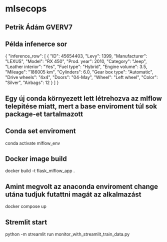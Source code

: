# mlsecops
## Petrik Ádám GVERV7


## Példa infenerce sor
{
  "inference_row": [
    {
      "ID": 45654403,
      "Levy": 1399,
      "Manufacturer": "LEXUS",
      "Model": "RX 450",
      "Prod. year": 2010,
      "Category": "Jeep",
      "Leather interior": "Yes",
      "Fuel type": "Hybrid",
      "Engine volume": 3.5,
      "Mileage": "186005 km",
      "Cylinders": 6.0,
      "Gear box type": "Automatic",
      "Drive wheels": "4x4",
      "Doors": "04-May",
      "Wheel": "Left wheel",
      "Color": "Silver",
      "Airbags": 12
    }
  ]
}

## Egy új conda környezett lett létrehozva az mlflow telepitése miatt, mert a base enviroment túl sok package-et tartalmazott
## Conda set enviroment
conda activate mlflow_env

## Docker image build
docker build -t flask_mlflow_app .

## Amint megvolt az anaconda enviroment change utána tudjuk futattni magát az alkalmazást 
docker compose up

## Stremlit start
python -m streamlit run monitor_with_streamlit_train_data.py

